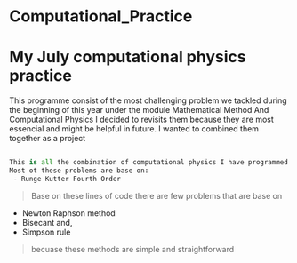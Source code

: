 # Computational_Practice

# My July computational physics practice 
This programme consist of the most challenging problem we tackled during the beginning of this year under the module Mathematical Method And Computational Physics I decided to revisits them because they are most essencial and might be helpful in future. I wanted to combined them together as a project 

~~~python

This is all the combination of computational physics I have programmed so far as from the beginning of July
Most ot these problems are base on:
 - Runge Kutter Fourth Order
~~~

> Base on these lines of code there are few problems that are base on 
- Newton Raphson method
- Bisecant and,
- Simpson rule 
 > becuase these methods are simple and straightforward 

